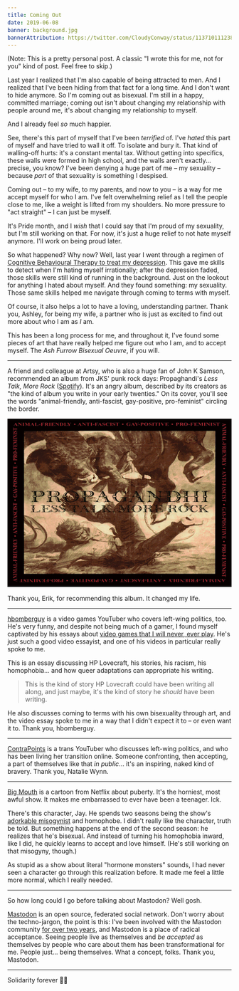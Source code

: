 ```yaml
---
title: Coming Out
date: 2019-06-08
banner: background.jpg
bannerAttribution: https://twitter.com/CloudyConway/status/1137101112383873029
---
```


(Note: This is a pretty personal post. A classic "I wrote this for me, not for you" kind of post. Feel free to skip.)

Last year I realized that I'm also capable of being attracted to men. And I realized that I've been hiding from that fact for a long time. And I don't want to hide anymore. So I'm coming out as bisexual. I'm still in a happy, committed marriage; coming out isn't about changing my relationship with people around me, it's about changing my relationship to myself.

And I already feel _so_ much happier.

See, there's this part of myself that I've been _terrified_ of. I've _hated_ this part of myself and have tried to wall it off. To isolate and bury it. That kind of walling-off hurts: it's a constant mental tax. Without getting into specifics, these walls were formed in high school, and the walls aren't exactly... precise, you know? I've been denying a huge part of me – my sexuality – because _part_ of that sexuality is something I despised.

Coming out – to my wife, to my parents, and now to you – is a way for me accept myself for who I am. I've felt overwhelming relief as I tell the people close to me, like a weight is lifted from my shoulders. No more pressure to "act straight" – I can just be myself.

It's Pride month, and I _wish_ that I could say that I'm proud of my sexuality, but I'm still working on that. For now, it's just a huge relief to not hate myself anymore. I'll work on being proud later.

So what happened? Why now? Well, last year I went through a regimen of [Cognitive Behavioural Therapy to treat my depression](https://ashfurrow.com/blog/all-i-can-say-is-im-excited/). This gave me skills to detect when I'm hating myself irrationally; after the depression faded, those skills were still kind of running in the background. Just on the lookout for anything I hated about myself. And they found something: my sexuality. Those same skills helped me navigate through coming to terms with myself.

Of course, it also helps a lot to have a loving, understanding partner. Thank you, Ashley, for being my wife, a partner who is just as excited to find out more about who I am as _I_ am.

This has been a long process for me, and throughout it, I've found some pieces of art that have really helped me figure out who I am, and to accept myself. The _Ash Furrow Bisexual Oeuvre_, if you will.

---

A friend and colleague at Artsy, who is also a huge fan of John K Samson, recommended an album from JKS' punk rock days: Propaghandi's _Less Talk, More Rock_ ([Spotify](https://open.spotify.com/album/2CQTQJtCn5wfQ8MeHNjy9Y?autoplay=true&v=L)). It's an angry album, described by its creators as "the kind of album you write in your early twenties." On its cover, you'll see the words "animal-friendly, anti-fascist, gay-positive, pro-feminist" circling the border.

<Narrow>

[![Album cover of Propaghand's Less Talk, More Rock](./album.jpg)](https://open.spotify.com/album/2CQTQJtCn5wfQ8MeHNjy9Y?autoplay=true&v=L)

</Narrow>

Thank you, Erik, for recommending this album. It changed my life.

---

[hbomberguy](https://www.youtube.com/user/hbomberguy) is a video games YouTuber who covers left-wing politics, too. He's very funny, and despite not being much of a gamer, I found myself captivated by his essays about [video games that I will never, ever play](https://www.youtube.com/watch?v=AC3OuLU5XCw). He's just such a good video essayist, and one of his videos in particular really spoke to me.

<YouTube videoID="l8u8wZ0WvxI" />

This is an essay discussing HP Lovecraft, his stories, his racism, his homophobia... and how queer adaptations can appropriate his writing.

> This is the kind of story HP Lovecraft could have been writing all along, and just maybe, it's the kind of story he _should_ have been writing.

He also discusses coming to terms with his own bisexuality through art, and the video essay spoke to me in a way that I didn't expect it to – or even want it to. Thank you, hbomberguy.

---

[ContraPoints](https://www.youtube.com/user/ContraPoints/) is a trans YouTuber who discusses left-wing politics, and who has been living her transition online. Someone confronting, then accepting, a part of themselves like that _in public_... it's an inspiring, naked kind of bravery. Thank you, Natalie Wynn.

---

[Big Mouth](https://www.netflix.com/title/80117038) is a cartoon from Netflix about puberty. It's the horniest, most awful show. It makes me embarrassed to ever have been a teenager. Ick.

There's this character, Jay. He spends two seasons being the show's [adorkable misogynist](https://www.youtube.com/watch?v=X3-hOigoxHs) and homophobe. I didn't really like the character, truth be told. But something happens at the end of the second season: he realizes that he's bisexual. And instead of turning his homophobia inward, like I did, he quickly learns to accept and love himself. (He's still working on that misogyny, though.)

As stupid as a show about literal "hormone monsters" sounds, I had never seen a character go through this realization before. It made me feel a little more normal, which I really needed.

---

So how long could I go before talking about Mastodon? Well gosh.

[Mastodon](https://joinmastodon.org) is an open source, federated social network. Don't worry about the techno-jargon, the point is this: I've been involved with the Mastodon community [for over two years](https://ashfurrow.com/blog/mastodon/), and Mastodon is a place of radical acceptance. Seeing people live as themselves and _be accepted_ as themselves by people who care about them has been transformational for me. People just... being themselves. What a concept, folks. Thank you, Mastodon.

<Toot src="https://radical.town/@RobinHood/101943188965153472/embed" />

---

Solidarity forever 🏳️‍🌈
